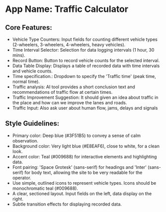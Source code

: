 # **App Name**: Traffic Calculator

## Core Features:

- Vehicle Type Counters: Input fields for counting different vehicle types (2-wheelers, 3-wheelers, 4-wheelers, heavy vehicles).
- Time Interval Selector: Selection for data logging intervals (1 hour, 30 mins).
- Record Button: Button to record vehicle counts for the selected interval.
- Data Table Display: Displays a table of recorded data with time intervals and vehicle counts.
- Time specification.: Dropdown to specify the 'Traffic time' (peak time, normal time).
- Traffic analysis: AI tool provides a short conclusion text and recommendations of traffic flow at certain times.
- Traffic Improvement Suggestion: It should given an idea about traffic in the place and how can we improve the lanes and roads.
- Traffic Input: Also ask user about human flow, jams, delays and signals

## Style Guidelines:

- Primary color: Deep blue (#3F51B5) to convey a sense of calm observation.
- Background color: Very light blue (#E8EAF6), close to white, for a clean look.
- Accent color: Teal (#009688) for interactive elements and highlighting data.
- Font pairing: 'Space Grotesk' (sans-serif) for headings and 'Inter' (sans-serif) for body text, allowing the site to be very readable for the operator.
- Use simple, outlined icons to represent vehicle types. Icons should be monochromatic teal (#009688).
- A clear, sectioned layout. Input fields on the left, data display on the right.
- Subtle transition effects for displaying recorded data.